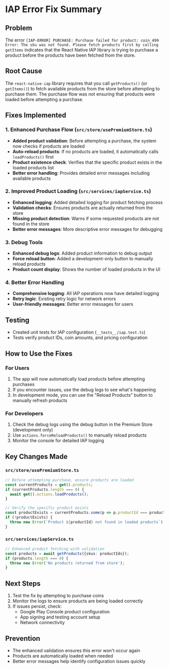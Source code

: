 # IAP Error Fix Summary

## Problem
The error `[IAP-ERROR] PURCHASE: Purchase failed for product: coin_499 Error: The sku was not found. Please fetch products first by calling getItems` indicates that the React Native IAP library is trying to purchase a product before the products have been fetched from the store.

## Root Cause
The `react-native-iap` library requires that you call `getProducts()` (or `getItems()`) to fetch available products from the store before attempting to purchase them. The purchase flow was not ensuring that products were loaded before attempting a purchase.

## Fixes Implemented

### 1. Enhanced Purchase Flow (`src/store/usePremiumStore.ts`)
- **Added product validation**: Before attempting a purchase, the system now checks if products are loaded
- **Auto-reload products**: If no products are loaded, it automatically calls `loadProducts()` first
- **Product existence check**: Verifies that the specific product exists in the loaded products list
- **Better error handling**: Provides detailed error messages including available products

### 2. Improved Product Loading (`src/services/iapService.ts`)
- **Enhanced logging**: Added detailed logging for product fetching process
- **Validation checks**: Ensures products are actually returned from the store
- **Missing product detection**: Warns if some requested products are not found in the store
- **Better error messages**: More descriptive error messages for debugging

### 3. Debug Tools
- **Enhanced debug logs**: Added product information to debug output
- **Force reload button**: Added a development-only button to manually reload products
- **Product count display**: Shows the number of loaded products in the UI

### 4. Better Error Handling
- **Comprehensive logging**: All IAP operations now have detailed logging
- **Retry logic**: Existing retry logic for network errors
- **User-friendly messages**: Better error messages for users

## Testing
- Created unit tests for IAP configuration (`__tests__/iap.test.ts`)
- Tests verify product IDs, coin amounts, and pricing configuration

## How to Use the Fixes

### For Users
1. The app will now automatically load products before attempting purchases
2. If you encounter issues, use the debug logs to see what's happening
3. In development mode, you can use the "Reload Products" button to manually refresh products

### For Developers
1. Check the debug logs using the debug button in the Premium Store (development only)
2. Use `actions.forceReloadProducts()` to manually reload products
3. Monitor the console for detailed IAP logging

## Key Changes Made

### `src/store/usePremiumStore.ts`
```typescript
// Before attempting purchase, ensure products are loaded
const currentProducts = get().products;
if (currentProducts.length === 0) {
  await get().actions.loadProducts();
}

// Verify the specific product exists
const productExists = currentProducts.some(p => p.productId === productId);
if (!productExists) {
  throw new Error(`Product ${productId} not found in loaded products`);
}
```

### `src/services/iapService.ts`
```typescript
// Enhanced product fetching with validation
const products = await getProducts({skus: productIds});
if (products.length === 0) {
  throw new Error('No products returned from store');
}
```

## Next Steps
1. Test the fix by attempting to purchase coins
2. Monitor the logs to ensure products are being loaded correctly
3. If issues persist, check:
   - Google Play Console product configuration
   - App signing and testing account setup
   - Network connectivity

## Prevention
- The enhanced validation ensures this error won't occur again
- Products are automatically loaded when needed
- Better error messages help identify configuration issues quickly
